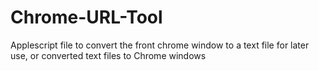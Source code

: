# Chrome-URL-Tool
Applescript file to convert the front chrome window to a text file for later use, or converted text files to Chrome windows
